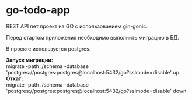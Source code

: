 # go-todo-app
REST API пет проект на GO с использованием gin-gonic.

<p>Перед стартом приложения необходимо выполнить миграцию в БД.</p>
<p>В проекте используется postgres.</p>

<b>Запуск миграции:</b><br />
migrate -path ./schema -database 'postgres://postgres:postgres@localhost:5432/go?sslmode=disable' up<br />
<b>Откат:</b><br />
migrate -path ./schema -database 'postgres://postgres:postgres@localhost:5432/go?sslmode=disable' down


